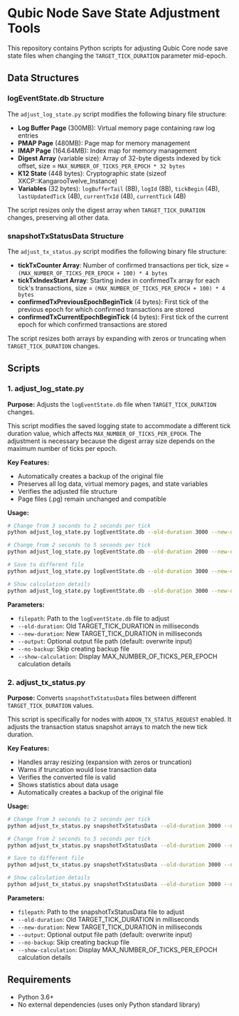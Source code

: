 # Qubic Node Save State Adjustment Tools

This repository contains Python scripts for adjusting Qubic Core node save state files when changing the `TARGET_TICK_DURATION` parameter mid-epoch.

## Data Structures

### logEventState.db Structure
The `adjust_log_state.py` script modifies the following binary file structure:
- **Log Buffer Page** (300MB): Virtual memory page containing raw log entries
- **PMAP Page** (480MB): Page map for memory management  
- **IMAP Page** (164.64MB): Index map for memory management
- **Digest Array** (variable size): Array of 32-byte digests indexed by tick offset, size = `MAX_NUMBER_OF_TICKS_PER_EPOCH * 32 bytes`
- **K12 State** (448 bytes): Cryptographic state (sizeof XKCP::KangarooTwelve_Instance)
- **Variables** (32 bytes): `logBufferTail` (8B), `logId` (8B), `tickBegin` (4B), `lastUpdatedTick` (4B), `currentTxId` (4B), `currentTick` (4B)

The script resizes only the digest array when `TARGET_TICK_DURATION` changes, preserving all other data.

### snapshotTxStatusData Structure  
The `adjust_tx_status.py` script modifies the following binary file structure:
- **tickTxCounter Array**: Number of confirmed transactions per tick, size = `(MAX_NUMBER_OF_TICKS_PER_EPOCH + 100) * 4 bytes`
- **tickTxIndexStart Array**: Starting index in confirmedTx array for each tick's transactions, size = `(MAX_NUMBER_OF_TICKS_PER_EPOCH + 100) * 4 bytes`
- **confirmedTxPreviousEpochBeginTick** (4 bytes): First tick of the previous epoch for which confirmed transactions are stored
- **confirmedTxCurrentEpochBeginTick** (4 bytes): First tick of the current epoch for which confirmed transactions are stored

The script resizes both arrays by expanding with zeros or truncating when `TARGET_TICK_DURATION` changes.

## Scripts

### 1. adjust_log_state.py

**Purpose:** Adjusts the `logEventState.db` file when `TARGET_TICK_DURATION` changes.

This script modifies the saved logging state to accommodate a different tick duration value, which affects `MAX_NUMBER_OF_TICKS_PER_EPOCH`. The adjustment is necessary because the digest array size depends on the maximum number of ticks per epoch.

**Key Features:**
- Automatically creates a backup of the original file
- Preserves all log data, virtual memory pages, and state variables
- Verifies the adjusted file structure
- Page files (.pg) remain unchanged and compatible

**Usage:**
```bash
# Change from 3 seconds to 2 seconds per tick
python adjust_log_state.py logEventState.db --old-duration 3000 --new-duration 2000

# Change from 2 seconds to 5 seconds per tick  
python adjust_log_state.py logEventState.db --old-duration 2000 --new-duration 5000

# Save to different file
python adjust_log_state.py logEventState.db --old-duration 3000 --new-duration 2000 --output adjusted.db

# Show calculation details
python adjust_log_state.py logEventState.db --old-duration 3000 --new-duration 2000 --show-calculation
```

**Parameters:**
- `filepath`: Path to the `logEventState.db` file to adjust
- `--old-duration`: Old TARGET_TICK_DURATION in milliseconds
- `--new-duration`: New TARGET_TICK_DURATION in milliseconds  
- `--output`: Optional output file path (default: overwrite input)
- `--no-backup`: Skip creating backup file
- `--show-calculation`: Display MAX_NUMBER_OF_TICKS_PER_EPOCH calculation details

### 2. adjust_tx_status.py

**Purpose:** Converts `snapshotTxStatusData` files between different `TARGET_TICK_DURATION` values.

This script is specifically for nodes with `ADDON_TX_STATUS_REQUEST` enabled. It adjusts the transaction status snapshot arrays to match the new tick duration.

**Key Features:**
- Handles array resizing (expansion with zeros or truncation)
- Warns if truncation would lose transaction data
- Verifies the converted file is valid
- Shows statistics about data usage
- Automatically creates a backup of the original file

**Usage:**
```bash
# Change from 3 seconds to 2 seconds per tick
python adjust_tx_status.py snapshotTxStatusData --old-duration 3000 --new-duration 2000

# Change from 2 seconds to 5 seconds per tick
python adjust_tx_status.py snapshotTxStatusData --old-duration 2000 --new-duration 5000

# Save to different file
python adjust_tx_status.py snapshotTxStatusData --old-duration 3000 --new-duration 2000 --output adjusted.db

# Show calculation details
python adjust_tx_status.py snapshotTxStatusData --old-duration 3000 --new-duration 2000 --show-calculation
```

**Parameters:**
- `filepath`: Path to the snapshotTxStatusData file to adjust
- `--old-duration`: Old TARGET_TICK_DURATION in milliseconds
- `--new-duration`: New TARGET_TICK_DURATION in milliseconds
- `--output`: Optional output file path (default: overwrite input)
- `--no-backup`: Skip creating backup file
- `--show-calculation`: Display MAX_NUMBER_OF_TICKS_PER_EPOCH calculation details

## Requirements

- Python 3.6+
- No external dependencies (uses only Python standard library)